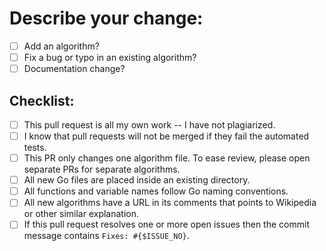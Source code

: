 # **Describe your change:**

* [ ] Add an algorithm?
* [ ] Fix a bug or typo in an existing algorithm?
* [ ] Documentation change?

## **Checklist:**

* [ ] This pull request is all my own work -- I have not plagiarized.
* [ ] I know that pull requests will not be merged if they fail the automated tests.
* [ ] This PR only changes one algorithm file. To ease review, please open separate PRs for separate algorithms.
* [ ] All new Go files are placed inside an existing directory.
* [ ] All functions and variable names follow Go naming conventions.
* [ ] All new algorithms have a URL in its comments that points to Wikipedia or other similar explanation.
* [ ] If this pull request resolves one or more open issues then the commit message contains `Fixes: #{$ISSUE_NO}`.
